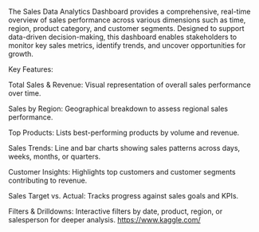 The Sales Data Analytics Dashboard provides a comprehensive, real-time overview of sales performance across various dimensions such as time, region, product category, and customer segments. Designed to support data-driven decision-making, this dashboard enables stakeholders to monitor key sales metrics, identify trends, and uncover opportunities for growth.

Key Features:

Total Sales & Revenue: Visual representation of overall sales performance over time.

Sales by Region: Geographical breakdown to assess regional sales performance.

Top Products: Lists best-performing products by volume and revenue.

Sales Trends: Line and bar charts showing sales patterns across days, weeks, months, or quarters.

Customer Insights: Highlights top customers and customer segments contributing to revenue.

Sales Target vs. Actual: Tracks progress against sales goals and KPIs.

Filters & Drilldowns: Interactive filters by date, product, region, or salesperson for deeper analysis.
https://www.kaggle.com/

